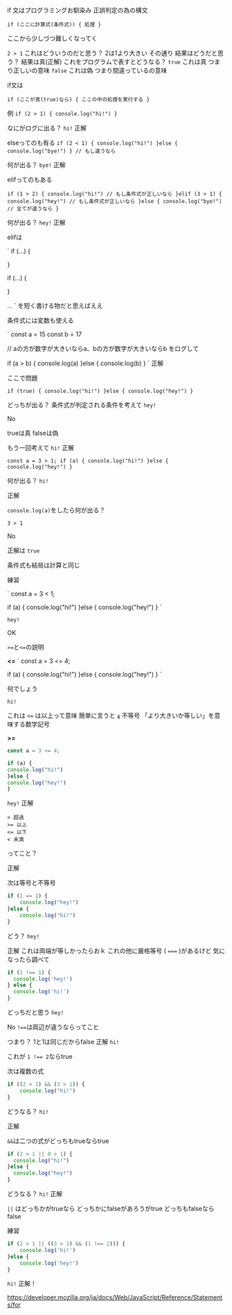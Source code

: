 if 文はプログラミングお馴染み
正誤判定の為の構文

`
if (ここに計算式(条件式)) {
    処理
}
`

ここから少しづつ難しくなってく

`2 > 1`
これはどういうのだと思う？
2は1より大きい
その通り
結果はどうだと思う？
結果は真(正解)
これをプログラムで表すとどうなる？
`true`
これは真 つまり正しいの意味
`false`
これは偽 つまり間違っているの意味

if文は

`
if (ここが真(true)なら) {
    ここの中の処理を実行する
}
`

例
`
if (2 > 1) {
    console.log("hi!")
}
`

なにがログに出る？
`hi!`
正解

elseってのも有る
`
if (2 < 1) {
    console.log("hi!")
}else {
    console.log("bye!")
} // もし違うなら
`

何が出る？
`bye!`
正解

elifってのもある

`
if (1 > 2) {
    console.log("hi!")
    // もし条件式が正しいなら
}elif (3 > 1) {
    console.log("hey!")
    // もし条件式が正しいなら
}else {
    console.log("bye!")
    // 全てが違うなら
}
`

何が出る？
`hey!`
正解

elifは

`
if (...) {

}

if (...) {

}

...
`
を短く書ける物だと思えばええ

条件式には変数も使える

`
const a = 15
const b = 17

// aの方が数字が大きいならa、bの方が数字が大きいならb をログして

if (a > b) {
    console.log(a)
}else  {
    console.log(b)
}
`
正解

ここで問題

`
if (true) {
    console.log("hi!")
}else {
    console.log("hey!")
}
`

どっちが出る？ 条件式が判定される条件を考えて
`hey!`

No

trueは真
falseは偽

もう一回考えて
`hi!`
正解

`
const a = 3 > 1;
if (a) {
    console.log("hi!")
}else {
    console.log("hey!")
}
`

何が出る？
`hi!`

正解

`console.log(a)`をしたら何が出る？

`3 > 1`

No

正解は `true`

条件式も結局は計算と同じ

練習

`
const a = 3 < 1;

if (a) {
    console.log("hi!")
}else {
    console.log("hey!")
}
`

`hey!`

OK

`>=`と`<=`の説明

**<=**
`
const a = 3 <= 4;

if (a) {
    console.log("hi!")
}else {
    console.log("hey!")
}
`

何でしょう

`hi!`

これは `<=` は以上って意味
簡単に言うと `≦`
不等号
「より大きいか等しい」を意味する数学記号

**>=**
```js
const a = 3 >= 4;

if (a) {
console.log("hi!")
}else {
console.log("hey!")
}
```

`hey!`
正解

```
> 超過
>= 以上
<= 以下
< 未満
```

ってこと？

正解

次は等号と不等号

```js
if (1 == 1) {
    console.log("hey!")
}else {
    console.log("hi!")
}
```

どう？
`hey!`

正解
これは両端が等しかったらおｋ
これの他に厳格等号 ( `===` )があるけど
気になったら調べて

```js
if (1 !== 1) {
  console.log('hey!')
} else {
  console.log('hi!')
}
```

どっちだと思う
`hey!`

No
`!==`は両辺が違うならってこと

つまり？
1と1は同じだからfalse
正解
`hi!`

これが `1 !== 2`ならtrue

次は複数の式

```js
if ((2 > 1) && (3 > 1)) {
    console.log("hi!")
}
```

どうなる？
`hi!`

正解

`&&`は二つの式がどっちもtrueならtrue

```js
if (2 > 1 || 0 > 1) {
  console.log("hi!")
}else {
  console.log("hey!")
}
```

どうなる？
`hi!`
正解

`||` はどっちかがtrueなら
どっちかにfalseがあろうがtrue
どっちもfalseならfalse

練習

```js
if (2 > 1 || ((3 > 1) && (1 !== 2))) {
    console.log('hi!')
}else {
    console.log('hey!')
}
```

`hi!`
正解！

https://developer.mozilla.org/ja/docs/Web/JavaScript/Reference/Statements/for

